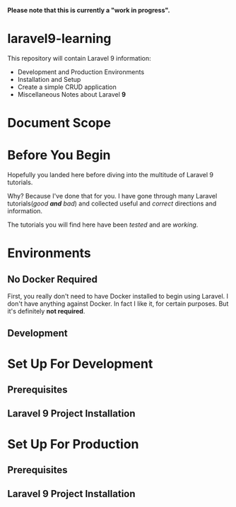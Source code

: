 **Please note that this is currently a "work in progress".**

# laravel9-learning

This repository will contain Laravel 9 information:

* Development and Production Environments
* Installation and Setup
* Create a simple CRUD application
* Miscellaneous Notes about Laravel **9**

# Document Scope

# Before You Begin

Hopefully you landed here before diving into the multitude of Laravel 9 tutorials. 

Why? Because I've done that for you. I have gone through many Laravel tutorials(*good **and** bad*) and collected useful and *correct* directions and information.

The tutorials you will find here have been *tested* and are *working*.

# Environments



## No Docker Required

First, you really don't need to have Docker installed to begin using Laravel. I don't have anything against Docker. In fact I like it, for certain purposes. But it's definitely **not required**.

## Development

# Set Up For Development

## Prerequisites

## Laravel 9 Project Installation



# Set Up For Production

## Prerequisites

## Laravel 9 Project Installation
